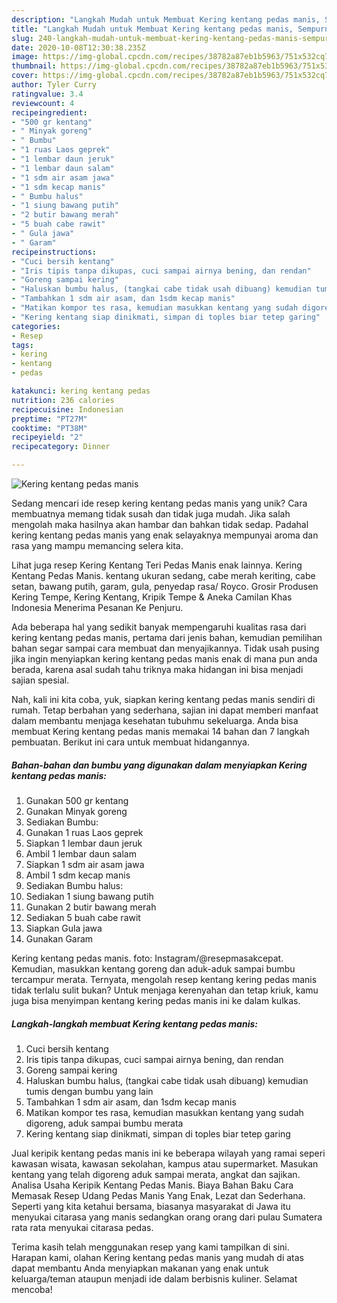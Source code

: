 ```yaml
---
description: "Langkah Mudah untuk Membuat Kering kentang pedas manis, Sempurna"
title: "Langkah Mudah untuk Membuat Kering kentang pedas manis, Sempurna"
slug: 240-langkah-mudah-untuk-membuat-kering-kentang-pedas-manis-sempurna
date: 2020-10-08T12:30:38.235Z
image: https://img-global.cpcdn.com/recipes/38782a87eb1b5963/751x532cq70/kering-kentang-pedas-manis-foto-resep-utama.jpg
thumbnail: https://img-global.cpcdn.com/recipes/38782a87eb1b5963/751x532cq70/kering-kentang-pedas-manis-foto-resep-utama.jpg
cover: https://img-global.cpcdn.com/recipes/38782a87eb1b5963/751x532cq70/kering-kentang-pedas-manis-foto-resep-utama.jpg
author: Tyler Curry
ratingvalue: 3.4
reviewcount: 4
recipeingredient:
- "500 gr kentang"
- " Minyak goreng"
- " Bumbu"
- "1 ruas Laos geprek"
- "1 lembar daun jeruk"
- "1 lembar daun salam"
- "1 sdm air asam jawa"
- "1 sdm kecap manis"
- " Bumbu halus"
- "1 siung bawang putih"
- "2 butir bawang merah"
- "5 buah cabe rawit"
- " Gula jawa"
- " Garam"
recipeinstructions:
- "Cuci bersih kentang"
- "Iris tipis tanpa dikupas, cuci sampai airnya bening, dan rendan"
- "Goreng sampai kering"
- "Haluskan bumbu halus, (tangkai cabe tidak usah dibuang) kemudian tumis dengan bumbu yang lain"
- "Tambahkan 1 sdm air asam, dan 1sdm kecap manis"
- "Matikan kompor tes rasa, kemudian masukkan kentang yang sudah digoreng, aduk sampai bumbu merata"
- "Kering kentang siap dinikmati, simpan di toples biar tetep garing"
categories:
- Resep
tags:
- kering
- kentang
- pedas

katakunci: kering kentang pedas 
nutrition: 236 calories
recipecuisine: Indonesian
preptime: "PT27M"
cooktime: "PT38M"
recipeyield: "2"
recipecategory: Dinner

---
```



![Kering kentang pedas manis](https://img-global.cpcdn.com/recipes/38782a87eb1b5963/751x532cq70/kering-kentang-pedas-manis-foto-resep-utama.jpg)

Sedang mencari ide resep kering kentang pedas manis yang unik? Cara membuatnya memang tidak susah dan tidak juga mudah. Jika salah mengolah maka hasilnya akan hambar dan bahkan tidak sedap. Padahal kering kentang pedas manis yang enak selayaknya mempunyai aroma dan rasa yang mampu memancing selera kita.

Lihat juga resep Kering Kentang Teri Pedas Manis enak lainnya. Kering Kentang Pedas Manis. kentang ukuran sedang, cabe merah keriting, cabe setan, bawang putih, garam, gula, penyedap rasa/ Royco. Grosir Produsen Kering Tempe, Kering Kentang, Kripik Tempe &amp; Aneka Camilan Khas Indonesia Menerima Pesanan Ke Penjuru.

Ada beberapa hal yang sedikit banyak mempengaruhi kualitas rasa dari kering kentang pedas manis, pertama dari jenis bahan, kemudian pemilihan bahan segar sampai cara membuat dan menyajikannya. Tidak usah pusing jika ingin menyiapkan kering kentang pedas manis enak di mana pun anda berada, karena asal sudah tahu triknya maka hidangan ini bisa menjadi sajian spesial.


Nah, kali ini kita coba, yuk, siapkan kering kentang pedas manis sendiri di rumah. Tetap berbahan yang sederhana, sajian ini dapat memberi manfaat dalam membantu menjaga kesehatan tubuhmu sekeluarga. Anda bisa membuat Kering kentang pedas manis memakai 14 bahan dan 7 langkah pembuatan. Berikut ini cara untuk membuat hidangannya.

<!--inarticleads1-->

##### Bahan-bahan dan bumbu yang digunakan dalam menyiapkan Kering kentang pedas manis:

1. Gunakan 500 gr kentang
1. Gunakan  Minyak goreng
1. Sediakan  Bumbu:
1. Gunakan 1 ruas Laos geprek
1. Siapkan 1 lembar daun jeruk
1. Ambil 1 lembar daun salam
1. Siapkan 1 sdm air asam jawa
1. Ambil 1 sdm kecap manis
1. Sediakan  Bumbu halus:
1. Sediakan 1 siung bawang putih
1. Gunakan 2 butir bawang merah
1. Sediakan 5 buah cabe rawit
1. Siapkan  Gula jawa
1. Gunakan  Garam


Kering kentang pedas manis. foto: Instagram/@resepmasakcepat. Kemudian, masukkan kentang goreng dan aduk-aduk sampai bumbu tercampur merata. Ternyata, mengolah resep kentang kering pedas manis tidak terlalu sulit bukan? Untuk menjaga kerenyahan dan tetap kriuk, kamu juga bisa menyimpan kentang kering pedas manis ini ke dalam kulkas. 

<!--inarticleads2-->

##### Langkah-langkah membuat Kering kentang pedas manis:

1. Cuci bersih kentang
1. Iris tipis tanpa dikupas, cuci sampai airnya bening, dan rendan
1. Goreng sampai kering
1. Haluskan bumbu halus, (tangkai cabe tidak usah dibuang) kemudian tumis dengan bumbu yang lain
1. Tambahkan 1 sdm air asam, dan 1sdm kecap manis
1. Matikan kompor tes rasa, kemudian masukkan kentang yang sudah digoreng, aduk sampai bumbu merata
1. Kering kentang siap dinikmati, simpan di toples biar tetep garing


Jual keripik kentang pedas manis ini ke beberapa wilayah yang ramai seperi kawasan wisata, kawasan sekolahan, kampus atau supermarket. Masukan kentang yang telah digoreng aduk sampai merata, angkat dan sajikan. Analisa Usaha Keripik Kentang Pedas Manis. Biaya Bahan Baku  Cara Memasak Resep Udang Pedas Manis Yang Enak, Lezat dan Sederhana. Seperti yang kita ketahui bersama, biasanya masyarakat di Jawa itu menyukai citarasa yang manis sedangkan orang orang dari pulau Sumatera rata rata menyukai citarasa pedas. 

Terima kasih telah menggunakan resep yang kami tampilkan di sini. Harapan kami, olahan Kering kentang pedas manis yang mudah di atas dapat membantu Anda menyiapkan makanan yang enak untuk keluarga/teman ataupun menjadi ide dalam berbisnis kuliner. Selamat mencoba!
